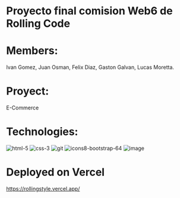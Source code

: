 #                           Proyecto final comision Web6 de Rolling Code

# Members:
Ivan Gomez, Juan Osman, Felix Diaz, Gaston Galvan, Lucas Moretta.

# Proyect:
E-Commerce

# Technologies:
![html-5](https://github.com/user-attachments/assets/796bc83b-a3d6-44f8-bee1-05f6197b374b) ![css-3](https://github.com/user-attachments/assets/e80a421b-c001-4e5d-ba2f-6c7b51dd1c0b)  ![git](https://github.com/user-attachments/assets/8e2b798c-b656-4059-8916-accb05b0979c) ![icons8-bootstrap-64](https://github.com/user-attachments/assets/f40027a0-f691-4167-8f1e-662ae88d306a) ![image](https://github.com/user-attachments/assets/ad167a84-b238-4ea8-b5f2-4b1447088472)



# Deployed on Vercel
https://rollingstyle.vercel.app/
  




